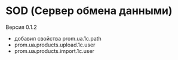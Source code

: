 # SOD (Сервер обмена данными)
Версия 0.1.2
- добавил свойства prom.ua.1c.path
- prom.ua.products.upload.1c.user
- prom.ua.products.import.1c.user
